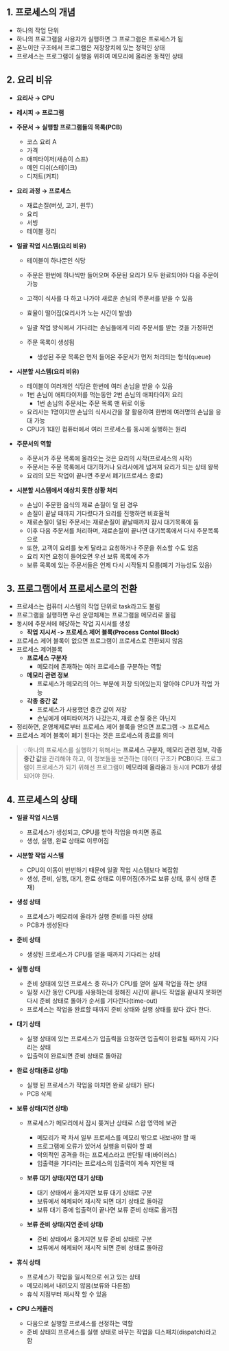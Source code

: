 ## 1. 프로세스의 개념



- 하나의 작업 단위
- 하나의 프로그램을 사용자가 실행하면 그 프로그램은 프로세스가 됨
- 폰노이만 구조에서 프로그램은 저장장치에 있는 정적인 상태
- 프로세스는 프로그램이 실행을 위하여 메모리에 올라온 동적인 상태

## 2. 요리 비유

- **요리사 → CPU**
- **레시피 → 프로그램**
- **주문서 → 실행할 프로그램들의 목록(PCB)**
    - 코스 요리 A
    - 가격
    - 애피타이저(새송이 스프)
    - 메인 디쉬(스테이크)
    - 디저트(커피)

- **요리 과정 → 프로세스**
    - 재료손질(버섯, 고기, 원두)
    - 요리
    - 서빙
    - 테이블 정리

- **일괄 작업 시스템(요리 비유)**
    - 테이블이 하나뿐인 식당
    - 주문은 한번에 하나씩만 들어오며 주문된 요리가 모두 완료되어야 다음 주문이 가능
    - 고객이 식사를 다 하고 나가야 새로운 손님의 주문서를 받을 수 있음
    - 효율이 떨어짐(요리사가 노는 시간이 발생)
    
    - 일괄 작업 방식에서 기다리는 손님들에게 미리 주문서를 받는 것을 가정하면
    - 주문 목록이 생성됨
        - 생성된 주문 목록은 먼저 들어온 주문서가 먼저 처리되는 형식(queue)

- **시분할 시스템(요리 비유)**
    - 테이블이 여러개인 식당은 한번에 여러 손님을 받을 수 있음
    - 1번 손님이 애피타이저를 먹는동안 2번 손님의 애피타이저 요리
        - 1번 손님의 주문서는 주문 목록 맨 뒤로 이동
    - 요리사는 1명이지만 손님의 식사시간을 잘 활용하여 한번에 여러명의 손님을 응대 가능
    - CPU가 1대인 컴퓨터에서 여러 프로세스를 동시에 실행하는 원리

- **주문서의 역할**
    - 주문서가 주문 목록에 올라오는 것은 요리의 시작(프로세스의 시작)
    - 주문서는 주문 목록에서 대기하거나 요리사에게 넘겨져 요리가 되는 상태 왕복
    - 요리의 모든 작업이 끝나면 주문서 폐기(프로세스 종료)

- **시분할 시스템에서 예상치 못한 상황 처리**
    - 손님이 주문한 음식의 재료 손질이 덜 된 경우
    - 손질이 끝날 때까지 기다렸다가 요리를 진행하면 비효율적
    - 재료손질이 덜된 주문서는 재료손질이 끝날때까지 잠시 대기목록에 둠
    - 이후 다음 주문서를 처리하며, 재료손질이 끝나면 대기목록에서 다시 주문목록으로
    - 또한, 고객이 요리를 늦게 달라고 요청하거나 주문을 취소할 수도 있음
    - 요리 지연 요청이 들어오면 우선 보류 목록에 추가
    - 보류 목록에 있는 주문서들은 언제 다시 시작될지 모름(폐기 가능성도 있음)

## 3. 프로그램에서 프로세스로의 전환

- 프로세스는 컴퓨터 시스템의 작업 단위로 task라고도 불림
- 프로그램을 실행하면 우선 운영체제는 프로그램을 메모리로 올림
- 동시에 주문서에 해당하는 작업 지시서를 생성
    - **작업 지시서 -> 프로세스 제어 블록(Process Contol Block)**
- 프로세스 제어 블록이 없으면 프로그램이 프로세스로 전환되지 않음
- 프로세스 제어블록
    - **프로세스 구분자**
        - 메모리에 존재하는 여러 프로세스를 구분하는 역할
    - **메모리 관련 정보**
        - 프로세스가 메모리의 어느 부분에 저장 되어있는지 알아야 CPU가 작업 가능
    - **각종 중간 값**
        - 프로세스가 사용했던 중간 값이 저장
        - 손님에게 애피타이저가 나갔는지, 재료 손질 중은 아닌지
- 정리하면, 운영체제로부터 프로세스 제어 블록을 얻으면 프로그램 -> 프로세스
- 프로세스 제어 블록이 폐기 된다는 것은 프로세스의 종료를 의미

> 💡하나의 프로세스를 실행하기 위해서는 **프로세스 구분자**, **메모리 관련 정보, 각종 중간 값**을 관리해야 하고, 이 정보들을 보관하는 데이터 구조가 **PCB**이다.
> 프로그램이 프로세스가 되기 위해선 프로그램이 **메모리에 올라옴**과 동시에 
**PCB가 생성**되어야 한다.


## 4. 프로세스의 상태

- **일괄 작업 시스템**
    - 프로세스가 생성되고, CPU를 받아 작업을 마치면 종료
    - 생성, 실행, 완료 상태로 이루어짐
- **시분할 작업 시스템**
    - CPU의 이동이 빈번하기 때문에 일괄 작업 시스템보다 복잡함
    - 생성, 준비, 실행, 대기, 완료 상태로 이루어짐(추가로 보류 상태, 휴식 상태 존재)
    


- **생성 상태**
    - 프로세스가 메모리에 올라가 실행 준비를 마친 상태
    - PCB가 생성된다
- **준비 상태**
    - 생성된 프로세스가 CPU를 얻을 때까지 기다리는 상태
- **실행 상태**
    - 준비 상태에 있던 프로세스 중 하나가 CPU를 얻어 실제 작업을 하는 상태
    - 일정 시간 동안 CPU를 사용하는데 정해진 시간이 끝나도 작업을 끝내지 못하면 다시 준비 상태로 돌아가 순서를 기다린다(time-out)
    - 프로세스는 작업을 완료할 때까지 준비 상태와 실행 상태를 왔다 갔다 한다.
- **대기 상태**
    - 실행 상태에 있는 프로세스가 입출력을 요청하면 입출력이 완료될 때까지 기다리는 상태
    - 입출력이 완료되면 준비 상태로 돌아감
- **완료 상태(종료 상태)**
    - 실행 된 프로세스가 작업을 마치면 완료 상태가 된다
    - PCB 삭제
- **보류 상태(지연 상태)**
    - 프로세스가 메모리에서 잠시 쫒겨난 상태로 스왑 영역에 보관
        - 메모리가 꽉 차서 일부 프로세스를 메모리 밖으로 내보내야 할 때
        - 프로그램에 오류가 있어서 실행을 미뤄야 할 떄
        - 악의적인 공격을 하는 프로세스라고 판단될 때(바이러스)
        - 입출력을 기다리는 프로세스의 입출력이 계속 지연될 때
    
    - **보류 대기 상태(지연 대기 상태)**
        - 대기 상태에서 옮겨지면 보류 대기 상태로 구분
        - 보류에서 해제되어 재시작 되면 대기 상태로 돌아감
        - 보류 대기 중에 입출력이 끝나면 보류 준비 상태로 옮겨짐
    - **보류 준비 상태(지연 준비 상태)**
        - 준비 상태에서 옮겨지면 보류 준비 상태로 구분
        - 보류에서 해제되어 재시작 되면 준비 상태로 돌아감
- **휴식 상태**
    - 프로세스가 작업을 일시적으로 쉬고 있는 상태
    - 메모리에서 내려오지 않음(보류와 다른점)
    - 휴식 지점부터 재시작 할 수 있음

- **CPU 스케쥴러**
    - 다음으로 실행할 프로세스를 선정하는 역할
    - 준비 상태의 프로세스를 실행 상태로 바꾸는 작업을 디스패치(dispatch)라고 함

